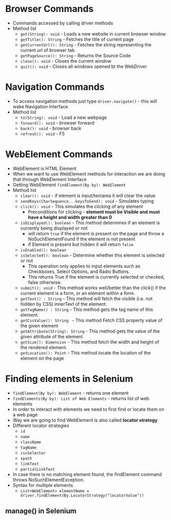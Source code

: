 # Browser Commands

* Commands accessed by calling driver methods
* Method list
  * `get(String): void` - Loads a new website in current browser window 
  * `getTitle(): String` - Fetches the title of current page
  * `getCurrentUrl(): String` - Fetches the string representing the current url of browser tab  
  * `getPageSource(): String` - Returns the Source Code 
  * `close(): void` - Closes the current window 
  * `quit(): void` - Closes all windows opened bt the WebDriver 

# Navigation Commands

* To access navigation methods just type `driver.navigate()` - this will wake Navigation Interface
* Method list
  * `to(String): void` - Load a new webpage
  * `forward(): void` - browser forward
  * `back(): void` - browser back
  * `refresh(): void` - F5
  
# WebElement Commands

* WebElement is HTML Element
* When we want to use WebElement methods for interaction we are doing that through WebElement Interface
* Getting WebElement `findElement(By by): WebElement`
* Method list
  * `clear(): void` - if element is input/textarea it will clear the value
  * `sendKeys(CharSequence...keysToSend): void` - Simulates typing
  * `click(): void` - This simulates the clicking of any element
    * Preconditions for clicking - **element must be Visible and must have a height and width greater than 0**
  * `isDisplayed(): boolean` - This method determines if an element is currently being displayed or not
      * will return `true` if the element is present on the page and throw a NoSuchElementFound if the element is not present
      * if Element is present but hidden it will return `false`
  * `isEnabled(): boolean`
  * `isSelected(): boolean` - Determine whether this element is selected or not
    * This operation only applies to input elements such as Checkboxes, Select Options, and Radio Buttons. 
    * This returns True if the element is currently selected or checked, false otherwise.
  * `submit(): void` - This method works well/better than the click() if the current element is a form, or an element within a form. 
  * `getText() : String` - This method will fetch the visible (i.e. not hidden by CSS) innerText of the element.
  * `getTagName() : String` - This method gets the tag name of this element.
  * `getCssValue(): String ` - This method Fetch CSS property value of the given element
  * `getAttribute(String): String` - This method gets the value of the given attribute of the element
  * `getSize(): Dimension` - This method fetch the width and height of the rendered element.
  * `getLocation(): Point` - This method locate the location of the element on the page

# Finding elements in Selenium

* `findElement(By by): WebElement` - returns one element
* `findElements(By by): List of Web Elements` - returns list of web elements
* In order to interact with elements we need to first find or locate them on a web page
* Way we are going to find WebElement is also called **locator strategy**
* Different locator strategies
  * `id`
  * `name`
  * `className`
  * `tagName`
  * `cssSelector`
  * `xpath`
  * `linkText`
  * `partialLinkText`
* In case there is no matching element found, the findElement command throws NoSuchElementException.
* Syntax for multiple elements
  * `List<WebElement> elementName = driver.findElement(By.LocatorStrategy("locatorValue"))`

## manage() in Selenium

